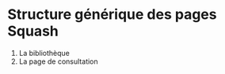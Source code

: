 # Structure générique des pages Squash

1. La bibliothèque
2. La page de consultation
<!--stackedit_data:
eyJoaXN0b3J5IjpbLTE1Nzg1MjE5MTRdfQ==
-->